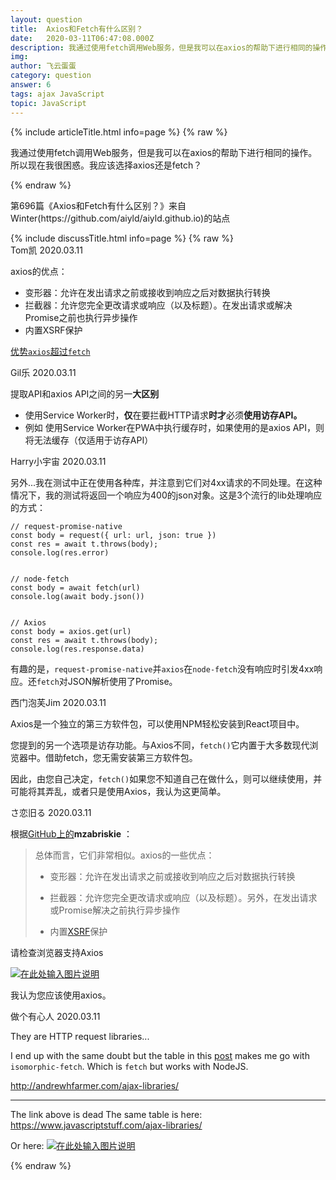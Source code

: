 ```yaml
---
layout: question
title:  Axios和Fetch有什么区别？
date:   2020-03-11T06:47:08.000Z
description: 我通过使用fetch调用Web服务，但是我可以在axios的帮助下进行相同的操作。所以现在我很困惑。我应该选择axios还是fetch？...
img: 
author: 飞云蛋蛋
category: question
answer: 6
tags: ajax JavaScript
topic: JavaScript
---
```

<div class="article-root">
  <div class="article">
    {% include articleTitle.html info=page %}
    {% raw %}
    <div class="article-content"><p><font style="vertical-align: inherit;"><font style="vertical-align: inherit;">我通过使用fetch调用Web服务，但是我可以在axios的帮助下进行相同的操作。</font><font style="vertical-align: inherit;">所以现在我很困惑。</font><font style="vertical-align: inherit;">我应该选择axios还是fetch？</font></font></p></div>
    {% endraw %}
  </div>
  <p class="winter_mark">第696篇《Axios和Fetch有什么区别？》来自Winter(https://github.com/aiyld/aiyld.github.io)的站点</p>
  <div class="discuss-wrapper">
    {% include discussTitle.html info=page %}
    {% raw %}
    <div class="discuss-item">
        <div class="discuss-parent">
          <div class="discuss-meta">
            <span class="discuss-user">Tom凯</span>
            <span class="discuss-time">2020.03.11</span>
          </div>
          <div class="discuss-comment"><p><font style="vertical-align: inherit;"><font style="vertical-align: inherit;">axios的优点：</font></font></p>

<ul>
<li><font style="vertical-align: inherit;"><font style="vertical-align: inherit;">变形器：允许在发出请求之前或接收到响应之后对数据执行转换</font></font></li>
<li><font style="vertical-align: inherit;"><font style="vertical-align: inherit;">拦截器：允许您完全更改请求或响应（以及标题）。</font><font style="vertical-align: inherit;">在发出请求或解决Promise之前也执行异步操作</font></font></li>
<li><font style="vertical-align: inherit;"><font style="vertical-align: inherit;">内置XSRF保护</font></font></li>
</ul>

<p><a href="https://github.com/axios/axios/issues/314" rel="nofollow noreferrer"><font style="vertical-align: inherit;"><font style="vertical-align: inherit;">优势</font></font><code>axios</code><font style="vertical-align: inherit;"><font style="vertical-align: inherit;">超过</font></font><code>fetch</code></a></p></div>
        </div></div><div class="discuss-item">
        <div class="discuss-parent">
          <div class="discuss-meta">
            <span class="discuss-user">Gil乐</span>
            <span class="discuss-time">2020.03.11</span>
          </div>
          <div class="discuss-comment"><p><font style="vertical-align: inherit;"><font style="vertical-align: inherit;">提取API和axios API之间的</font><font style="vertical-align: inherit;">另一</font></font><strong><font style="vertical-align: inherit;"><font style="vertical-align: inherit;">大区别</font></font></strong><font style="vertical-align: inherit;"></font></p>

<ul>
<li><font style="vertical-align: inherit;"><font style="vertical-align: inherit;">使用Service Worker时，</font></font><strong><font style="vertical-align: inherit;"><font style="vertical-align: inherit;">仅</font></font></strong><font style="vertical-align: inherit;"><font style="vertical-align: inherit;">在要拦截HTTP请求</font><strong><font style="vertical-align: inherit;">时才</font></strong><font style="vertical-align: inherit;">必须</font><strong><font style="vertical-align: inherit;">使用访存API。</font></strong></font></li>
<li><font style="vertical-align: inherit;"><font style="vertical-align: inherit;">例如 </font><font style="vertical-align: inherit;">使用Service Worker在PWA中执行缓存时，如果使用的是axios API，则将无法缓存（仅适用于访存API）</font></font></li>
</ul></div>
        </div></div><div class="discuss-item">
        <div class="discuss-parent">
          <div class="discuss-meta">
            <span class="discuss-user">Harry小宇宙</span>
            <span class="discuss-time">2020.03.11</span>
          </div>
          <div class="discuss-comment"><p><font style="vertical-align: inherit;"><font style="vertical-align: inherit;">另外...我在测试中正在使用各种库，并注意到它们对4xx请求的不同处理。</font><font style="vertical-align: inherit;">在这种情况下，我的测试将返回一个响应为400的json对象。</font><font style="vertical-align: inherit;">这是3个流行的lib处理响应的方式：  </font></font></p>

<pre><code>// request-promise-native<font></font>
const body = request({ url: url, json: true })<font></font>
const res = await t.throws(body);<font></font>
console.log(res.error)<font></font>
<font></font>
<font></font>
// node-fetch<font></font>
const body = await fetch(url)<font></font>
console.log(await body.json())<font></font>
<font></font>
<font></font>
// Axios<font></font>
const body = axios.get(url)<font></font>
const res = await t.throws(body);<font></font>
console.log(res.response.data)<font></font>
</code></pre>

<p><font style="vertical-align: inherit;"><font style="vertical-align: inherit;">有趣的是，</font></font><code>request-promise-native</code><font style="vertical-align: inherit;"><font style="vertical-align: inherit;">并</font></font><code>axios</code><font style="vertical-align: inherit;"><font style="vertical-align: inherit;">在</font></font><code>node-fetch</code><font style="vertical-align: inherit;"><font style="vertical-align: inherit;">没有</font><font style="vertical-align: inherit;">响应时引发4xx响应</font><font style="vertical-align: inherit;">。</font><font style="vertical-align: inherit;">还</font></font><code>fetch</code><font style="vertical-align: inherit;"><font style="vertical-align: inherit;">对JSON解析使用了Promise。  </font></font></p></div>
        </div></div><div class="discuss-item">
        <div class="discuss-parent">
          <div class="discuss-meta">
            <span class="discuss-user">西门泡芙Jim</span>
            <span class="discuss-time">2020.03.11</span>
          </div>
          <div class="discuss-comment"><p><font style="vertical-align: inherit;"><font style="vertical-align: inherit;">Axios是一个独立的第三方软件包，可以使用NPM轻松安装到React项目中。</font></font></p>

<p><font style="vertical-align: inherit;"><font style="vertical-align: inherit;">您提到的另一个选项是访存功能。</font><font style="vertical-align: inherit;">与Axios不同，</font></font><code>fetch()</code><font style="vertical-align: inherit;"><font style="vertical-align: inherit;">它内置于大多数现代浏览器中。</font><font style="vertical-align: inherit;">借助fetch，您无需安装第三方软件包。</font></font></p>

<p><font style="vertical-align: inherit;"><font style="vertical-align: inherit;">因此，由您自己决定，</font></font><code>fetch()</code><font style="vertical-align: inherit;"><font style="vertical-align: inherit;">如果您不知道自己在做什么，则</font><font style="vertical-align: inherit;">可以继续使用，</font><font style="vertical-align: inherit;">并可能将其弄乱，或者只是使用Axios，我认为这更简单。</font></font></p></div>
        </div></div><div class="discuss-item">
        <div class="discuss-parent">
          <div class="discuss-meta">
            <span class="discuss-user">さ恋旧る</span>
            <span class="discuss-time">2020.03.11</span>
          </div>
          <div class="discuss-comment"><p><font style="vertical-align: inherit;"><font style="vertical-align: inherit;">根据</font><a href="https://github.com/axios/axios/issues/314#issuecomment-217346581" rel="noreferrer"><font style="vertical-align: inherit;">GitHub上的</font></a></font><strong><font style="vertical-align: inherit;"><font style="vertical-align: inherit;">mzabriskie</font></font></strong> <font style="vertical-align: inherit;"><font style="vertical-align: inherit;">：</font></font><a href="https://github.com/axios/axios/issues/314#issuecomment-217346581" rel="noreferrer"><font style="vertical-align: inherit;"></font></a><font style="vertical-align: inherit;"></font></p>

<blockquote>
  <p><font style="vertical-align: inherit;"><font style="vertical-align: inherit;">总体而言，它们非常相似。</font><font style="vertical-align: inherit;">axios的一些优点：</font></font></p>
  
  <ul>
  <li><p><font style="vertical-align: inherit;"><font style="vertical-align: inherit;">变形器：允许在发出请求之前或接收到响应之后对数据执行转换</font></font></p></li>
  <li><p><font style="vertical-align: inherit;"><font style="vertical-align: inherit;">拦截器：允许您完全更改请求或响应（以及标题）。</font><font style="vertical-align: inherit;">另外，在发出请求或Promise解决之前执行异步操作</font></font></p></li>
  <li><p><font style="vertical-align: inherit;"><font style="vertical-align: inherit;">内置</font></font><a href="https://www.owasp.org/index.php/Cross-Site_Request_Forgery_(CSRF)" rel="noreferrer"><font style="vertical-align: inherit;"><font style="vertical-align: inherit;">XSRF</font></font></a><font style="vertical-align: inherit;"><font style="vertical-align: inherit;">保护</font></font></p></li>
  </ul>
</blockquote>

<p><font style="vertical-align: inherit;"><font style="vertical-align: inherit;">请检查浏览器支持Axios</font></font></p>

<p><a href="https://i.stack.imgur.com/sOYGh.png" rel="noreferrer"><img src="https://i.stack.imgur.com/sOYGh.png" alt="在此处输入图片说明"></a></p>

<p><font style="vertical-align: inherit;"><font style="vertical-align: inherit;">我认为您应该使用axios。</font></font></p></div>
        </div></div><div class="discuss-item">
        <div class="discuss-parent">
          <div class="discuss-meta">
            <span class="discuss-user">做个有心人</span>
            <span class="discuss-time">2020.03.11</span>
          </div>
          <div class="discuss-comment"><p>They are HTTP request libraries... </p>

<p>I end up with the same doubt but the table in this <a href="http://andrewhfarmer.com/ajax-libraries/" rel="noreferrer">post</a> makes me go with <code>isomorphic-fetch</code>. Which is <code>fetch</code> but works with NodeJS.</p>

<p><a href="http://andrewhfarmer.com/ajax-libraries/" rel="noreferrer">http://andrewhfarmer.com/ajax-libraries/</a></p>

<hr>

<p>The link above is dead
The same table is here: <a href="https://www.javascriptstuff.com/ajax-libraries/" rel="noreferrer">https://www.javascriptstuff.com/ajax-libraries/</a></p>

<p>Or here:
<a href="https://i.stack.imgur.com/qr24s.png" rel="noreferrer"><img src="https://i.stack.imgur.com/qr24s.png" alt="在此处输入图片说明"></a></p></div>
        </div></div>
    {% endraw %}
  </div>
<div>
